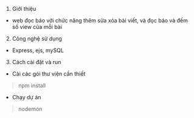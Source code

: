 1. Giới thiệu
- web đọc báo với chức năng thêm sửa xóa bài viết, và đọc báo và đếm số view của mỗi bài
2. Công nghệ sử dụng
- Express, ejs, mySQL
3. Cách cài đặt và run
- Cài các gói thư viện cần thiết
> npm install
- Chạy dự án
> nodemon 
